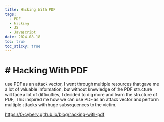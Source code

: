 ```yaml
---
title: Hacking With PDF
tags:
  - PDF
  - hacking
  - JS
  - Javascript
date: 2024-08-18
toc: true
toc_sticky: true
---
```


# # **Hacking With PDF**

use PDF as an attack vector, I went through multiple resources that gave me a lot of valuable information, but without knowledge of the PDF structure will face a lot of difficulties, I decided to dig more and learn the structure of PDF, This inspired me how we can use PDF as an attack vector and perform multiple attacks with huge subsequences to the victim.

<https://0xcybery.github.io/blog/hacking-with-pdf>

